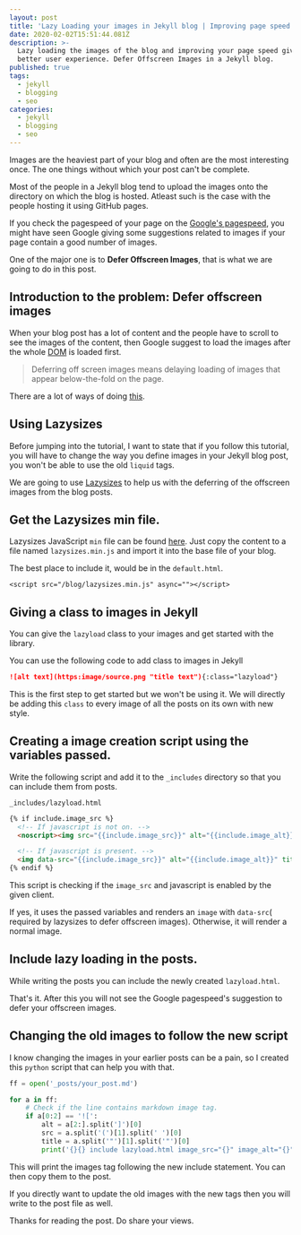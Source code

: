 ```yaml
---
layout: post
title: 'Lazy Loading your images in Jekyll blog | Improving page speed '
date: 2020-02-02T15:51:44.081Z
description: >-
  Lazy loading the images of the blog and improving your page speed giving
  better user experience. Defer Offscreen Images in a Jekyll blog.
published: true
tags:
  - jekyll
  - blogging
  - seo
categories:
  - jekyll
  - blogging
  - seo
---
```

Images are the heaviest part of your blog and often are the most interesting once. The one things without which your post can't be complete.

Most of the people in a Jekyll blog tend to upload the images onto the directory on which the blog is hosted. Atleast such is the case with the people hosting it using GitHub pages.

If you check the pagespeed of your page on the [Google's pagespeed](https://developers.google.com/speed/pagespeed/insights/), you might have seen Google giving some suggestions related to images if your page contain a good number of images.

One of the major one is to **Defer Offscreen Images**, that is what we are going to do in this post.

## Introduction to the problem: Defer offscreen images

When your blog post has a lot of content and the people have to scroll to see the images of the content, then Google suggest to load the images after the whole [DOM](https://developer.mozilla.org/en-US/docs/Web/API/Document_Object_Model/Introduction) is loaded first.

> Deferring off screen images means delaying loading of images that appear below-the-fold on the page.

There are a lot of ways of doing [this](https://www.tezify.com/how-to/defer-offscreen-images/).

## Using Lazysizes

Before jumping into the tutorial, I want to state that if you follow this tutorial, you will have to change the way you define images in your Jekyll blog post, you won't be able to use the old `liquid` tags.

We are going to use [Lazysizes](https://github.com/aFarkas/lazysizes) to help us with the deferring of the offscreen images from the blog posts.

## Get the Lazysizes min file.

Lazysizes JavaScript `min` file can be found [here](http://afarkas.github.io/lazysizes/lazysizes.min.js). Just copy the content to a file named `lazysizes.min.js` and import it into the base file of your blog.

The best place to include it, would be in the `default.html`.

```
<script src="/blog/lazysizes.min.js" async=""></script>
```

## Giving a class to images in Jekyll

You can give the `lazyload` class to your images and get started with the library.

You can use the following code to add class to images in Jekyll

```markdown
![alt text](https:image/source.png "title text"){:class="lazyload"}
```

This is the first step to get started but we won't be using it. We will directly be adding this `class` to every image of all the posts on its own with new style.

## Creating a image creation script using the variables passed.

Write the following script and add it to the `_includes` directory so that you can include them from posts.

`_includes/lazyload.html`

```markdown
{% if include.image_src %}
  <!-- If javascript is not on. -->
  <noscript><img src="{{include.image_src}}" alt="{{include.image_alt}}" title="{{include.image_title}}" /></noscript>

  <!-- If javascript is present. -->
  <img data-src="{{include.image_src}}" alt="{{include.image_alt}}" title="{{include.image_title}}" class="blur-up lazyload" />
{% endif %}
```

This script is checking if the `image_src` and javascript is enabled by the given client.

If yes, it uses the passed variables and renders an `image` with `data-src`( required by lazysizes to defer offscreen images). Otherwise, it will render a normal image.

## Include lazy loading in the posts.

While writing the posts you can include the newly created `lazyload.html`.

<script src="https://gist.github.com/singh1114/e5cfa80c4539fef26f2213f56b676e3e.js"></script>

That's it. After this you will not see the Google pagespeed's suggestion to defer your offscreen images.

## Changing the old images to follow the new script

I know changing the images in your earlier posts can be a pain, so I created this `python` script that can help you with that.

```python
ff = open('_posts/your_post.md')

for a in ff:
    # Check if the line contains markdown image tag.
    if a[0:2] == '![':
        alt = a[2:].split(']')[0]
        src = a.split('(')[1].split(' ')[0]
        title = a.split('"')[1].split('"')[0]
        print('{}{} include lazyload.html image_src="{}" image_alt="{}" image_title="{}" {}{}'.format('{', '%', src, alt, title, '%', '}'))
```

This will print the images tag following the new include statement. You can then copy them to the post.

If you directly want to update the old images with the new tags then you will write to the post file as well.

Thanks for reading the post. Do share your views.
